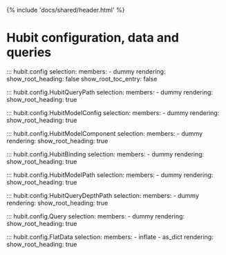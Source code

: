 
{% include 'docs/shared/header.html' %}
# Hubit configuration, data and queries
::: hubit.config
    selection:
        members:
            - dummy
    rendering:
        show_root_heading: false
        show_root_toc_entry: false

::: hubit.config.HubitQueryPath
    selection:
        members:
            - dummy
    rendering:
        show_root_heading: true

::: hubit.config.HubitModelConfig
    selection:
        members:
            - dummy
    rendering:
        show_root_heading: true

::: hubit.config.HubitModelComponent
    selection:
        members:
            - dummy
    rendering:
        show_root_heading: true

::: hubit.config.HubitBinding
    selection:
        members:
            - dummy
    rendering:
        show_root_heading: true

::: hubit.config.HubitModelPath
    selection:
        members:
            - dummy
    rendering:
        show_root_heading: true

::: hubit.config.HubitQueryDepthPath
    selection:
        members:
            - dummy
    rendering:
        show_root_heading: true

::: hubit.config.Query
    selection:
        members:
            - dummy
    rendering:
        show_root_heading: true


::: hubit.config.FlatData
    selection:
        members:
            - inflate
            - as_dict
    rendering:
        show_root_heading: true

